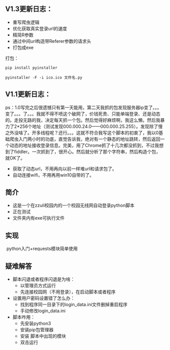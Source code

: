 

## V1.3更新日志：

- 重写爬虫逻辑
- 优化获取真实登录url的速度
- 精简R参数
- 通过中间url构造带Referer参数的请求头
- 打包成exe

打包：

```
pip install pyinstaller

pyinstaller -F -i ico.ico 文件名.py
```





## V1.1更新日志：

​	ps：1.0写完之后很遗憾只有第一天能用，第二天我抓的包发现服务器ip变了。。。变了。。。了。。。我就不得不喷这个破网了，价钱死贵、只能单端登录、还是动态的。走投无路的我，决定每天抓一个包。然后觉得好麻烦啊，我这么懒。然后我暴力了2*256个地址（测试发现000.000.24.0——000.000.25.255）。发现除了慢之外没啥了。开多线程呢？还行。。。这就不符合我写这个脚本的初衷了，我以0基础爬虫入门两小时的功底，直觉告诉我，绝对有一个静态的地址跳转，然后返回一个动态的地址接收登录信息。完美，用了Chrome抓了十几次都没抓到，不过我想到了fiddler。一次抓到了，很开心。然后就分析了那个字符串，然后构造个包，就OK了。

- 获取了动态url，不用再向以前一样堆url和请求包了。
- 自动连接wifi，不用再用win10自带的了。

## 简介

- 这是一个在zzuli校园内的一个校园无线网自动登录python脚本
- 正在测试
- 文件夹内有exe可执行文件

## 实现

​	python入门+requests模块简单使用

## 疑难解答

 - 脚本闪退或者程序闪退是为啥：
   - 以管理员方式运行
   - 先连接校园网（不用登录），在启动脚本或者程序
- 设置用户密码设置错了怎么办：
  - 找到程序同一目录下的login_data.ini文件删掉重启程序
  - 手动修改login_data.ini
- 脚本咋用：
  - 先安装python3
  - 安装pip包管理器
  - 安装 脚本中出现的模块
  - 双击运行